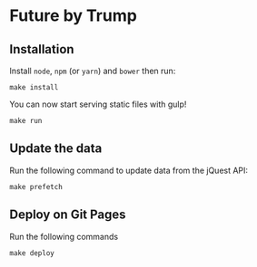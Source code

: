 # Future by Trump

## Installation

Install `node`, `npm` (or `yarn`) and `bower` then run:

```
make install
```

You can now start serving static files with gulp!

```
make run
```

## Update the data

Run the following command to update data from the jQuest API:

```
make prefetch
```

## Deploy on Git Pages

Run the following commands

```
make deploy
```
